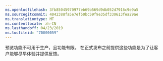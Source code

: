 ```yaml
---
ms.openlocfilehash: 3fb85045970977eb69b569d9db052d7916c9e9a5
ms.sourcegitcommit: 4042388fa5e7ef50bc59f9e35df330613fea29ae
ms.translationtype: MT
ms.contentlocale: zh-CN
ms.lasthandoff: 04/23/2019
ms.locfileid: "70000059"
---
```

预览功能不可用于生产，且功能有限。 在正式发布之前提供这些功能是为了让客户能够尽早体验并提供反馈。